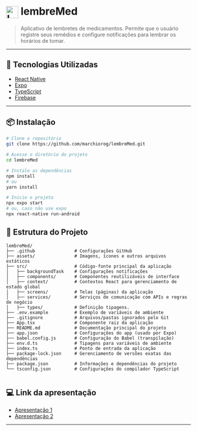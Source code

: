 <h1>
  <img src="assets/logo.png" alt="Logo" width="33" style="vertical-align: middle;">
  lembreMed
</h1>

> Aplicativo de lembretes de medicamentos.
> Permite que o usuário registre seus remédios e configure notificações para lembrar os horários de tomar.

---

## 🚀 Tecnologias Utilizadas

- [React Native](https://reactnative.dev/)
- [Expo](https://expo.dev/) 
- [TypeScript](https://www.typescriptlang.org/)
- [Firebase](https://firebase.google.com/)

---

## 📦 Instalação

```bash
# Clone o repositório
git clone https://github.com/marchiorog/lembreMed.git

# Acesse o diretório do projeto
cd lembreMed

# Instale as dependências
npm install
# ou
yarn install

# Inicie o projeto
npx expo start
# ou, caso não use expo
npx react-native run-android

```

## 📁 Estrutura do Projeto

```
lembreMed/
├── .github               # Configurações GitHub
├── assets/               # Imagens, ícones e outros arquivos estáticos
├── src/                  # Código-fonte principal da aplicação
│   ├── backgroundTask    # Configurações notificações
│   ├── components/       # Componentes reutilizáveis de interface
│   ├── context/          # Contextos React para gerenciamento de estado global
│   ├── screens/          # Telas (páginas) da aplicação
│   ├── services/         # Serviços de comunicação com APIs e regras de negócio
│   ├── types/            # Definição tipagens.
├── .env.example          # Exemplo de variáveis de ambiente  
├── .gitignore            # Arquivos/pastas ignorados pelo Git  
├── App.tsx               # Componente raiz da aplicação  
├── README.md             # Documentação principal do projeto  
├── app.json              # Configurações do app (usado por Expo)  
├── babel.config.js       # Configuração do Babel (transpilação)  
├── env.d.ts              # Tipagens para variáveis de ambiente  
├── index.ts              # Ponto de entrada da aplicação  
├── package-lock.json     # Gerenciamento de versões exatas das dependências  
├── package.json          # Informações e dependências do projeto  
└── tsconfig.json         # Configurações do compilador TypeScript  
                  
```

## 💻 Link da apresentação

- [Apresentação 1](https://www.canva.com/design/DAGrGfDyTxo/Qf36zXRI7KAN0i9tyn6Fjw/edit?utm_content=DAGrGfDyTxo&utm_campaign=designshare&utm_medium=link2&utm_source=sharebutton)
- [Apresentação 2](https://www.canva.com/design/DAG1yMNs6qA/96z6fAbGhvR-rj2JgpJoAQ/edit?utm_content=DAG1yMNs6qA&utm_campaign=designshare&utm_medium=link2&utm_source=sharebutton)
---

